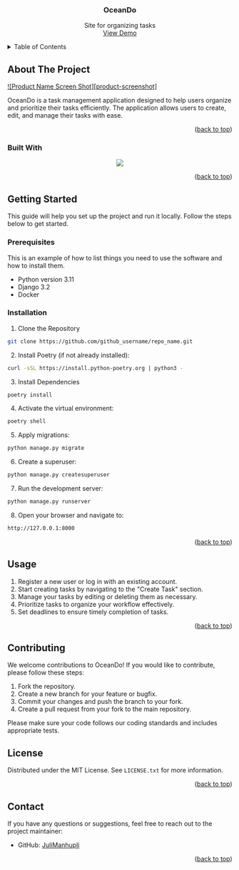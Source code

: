 <div align="center">
  <h3 align="center">OceanDo</h3>

  <p align="center">
    Site for organizing tasks
    <br />
    <a href="https://oceando.fly.dev/">View Demo</a>
  </p>
</div>



<!-- TABLE OF CONTENTS -->
<details>
  <summary>Table of Contents</summary>
  <ol>
    <li>
      <a href="#about-the-project">About The Project</a>
      <ul>
        <li><a href="#built-with">Built With</a></li>
      </ul>
    </li>
    <li>
      <a href="#getting-started">Getting Started</a>
      <ul>
        <li><a href="#prerequisites">Prerequisites</a></li>
        <li><a href="#installation">Installation</a></li>
      </ul>
    </li>
    <li><a href="#usage">Usage</a></li>
    <li><a href="#license">License</a></li>
    <li><a href="#contact">Contact</a></li>
  </ol>
</details>



<!-- ABOUT THE PROJECT -->
## About The Project

[![Product Name Screen Shot][product-screenshot]](https://example.com)

OceanDo is a task management application designed to help users organize and prioritize their tasks efficiently. The application allows users to create, edit, and manage their tasks with ease.

<p align="right">(<a href="#readme-top">back to top</a>)</p>



### Built With

<p align="center">
  <a href="https://skillicons.dev">
    <img src="https://skillicons.dev/icons?i=git,pycharm,python,django,docker,html,css,js" />
  </a>
</p>

<p align="right">(<a href="#readme-top">back to top</a>)</p>



<!-- GETTING STARTED -->
## Getting Started

This guide will help you set up the project and run it locally. Follow the steps below to get started.

### Prerequisites

This is an example of how to list things you need to use the software and how to install them.
* Python version 3.11
* Django 3.2
* Docker

### Installation

1. Clone the Repository
  ```sh
  git clone https://github.com/github_username/repo_name.git
   ```
2. Install Poetry (if not already installed):
  ```sh
  curl -sSL https://install.python-poetry.org | python3 -
   ```
3. Install Dependencies
  ```sh
  poetry install
   ```
4. Activate the virtual environment:
  ```sh
  poetry shell
   ```
5. Apply migrations:
  ```sh
  python manage.py migrate
   ```
6. Create a superuser:
  ```sh
  python manage.py createsuperuser
   ```
7. Run the development server:
  ```sh
  python manage.py runserver
   ```
8. Open your browser and navigate to:
  ```sh
  http://127.0.0.1:8000
   ```

<p align="right">(<a href="#readme-top">back to top</a>)</p>



<!-- USAGE EXAMPLES -->
## Usage

1. Register a new user or log in with an existing account.
2. Start creating tasks by navigating to the "Create Task" section.
3. Manage your tasks by editing or deleting them as necessary.
4. Prioritize tasks to organize your workflow effectively.
5. Set deadlines to ensure timely completion of tasks.

<p align="right">(<a href="#readme-top">back to top</a>)</p>



<!-- CONTRIBUTING -->
## Contributing

We welcome contributions to OceanDo! If you would like to contribute, please follow these steps:

1. Fork the repository.
2. Create a new branch for your feature or bugfix.
3. Commit your changes and push the branch to your fork.
4. Create a pull request from your fork to the main repository.

Please make sure your code follows our coding standards and includes appropriate tests.


<!-- LICENSE -->
## License

Distributed under the MIT License. See `LICENSE.txt` for more information.

<p align="right">(<a href="#readme-top">back to top</a>)</p>



<!-- CONTACT -->
## Contact

If you have any questions or suggestions, feel free to reach out to the project maintainer:

- GitHub: [JuliManhupli](https://github.com/JuliManhupli)

<p align="right">(<a href="#readme-top">back to top</a>)</p>
